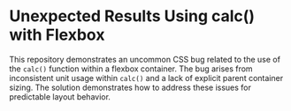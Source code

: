 # Unexpected Results Using calc() with Flexbox

This repository demonstrates an uncommon CSS bug related to the use of the `calc()` function within a flexbox container.  The bug arises from inconsistent unit usage within `calc()` and a lack of explicit parent container sizing.  The solution demonstrates how to address these issues for predictable layout behavior.